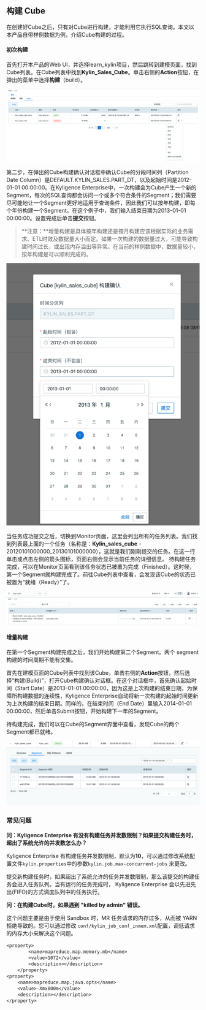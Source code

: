 ## 构建 Cube

在创建好Cube之后，只有对Cube进行构建，才能利用它执行SQL查询。本文以本产品自带样例数据为例，介绍Cube构建的过程。
#### 初次构建
首先打开本产品的Web UI，并选择learn_kylin项目，然后跳转到建模页面，找到Cube列表。在Cube列表中找到**Kylin_Sales_Cube**。单击右侧的**Action**按钮，在弹出的菜单中选择**构建**（build）。

![](images/buildcube_0.png)

第二步，在弹出的Cube构建确认对话框中确认Cube的分段时间列（Partition Date Column）是DEFAULT.KYLIN_SALES.PART_DT，以及起始时间是2012-01-01 00:00:00。在Kyligence Enterprise中，一次构建会为Cube产生一个新的Segment，每次的SQL查询都会访问一个或多个符合条件的Segment；我们需要尽可能地让一个Segment更好地适用于查询条件，因此我们可以按年构建，即每个年份构建一个Segment。在这个例子中，我们输入结束日期为2013-01-01 00:00:00。设置完成后单击**提交**按钮。
> **注意：**增量构建是具体按年构建还是按月构建应该根据实际的业务需求、ETL时效及数据量大小而定。如果一次构建的数据量过大，可能导致构建时间过长，或出现内存溢出等异常。在当前的样例数据中，数据量较小，按年构建是可以顺利完成的。

![](images/buildcube_1.png)

当任务成功提交之后，切换到Monitor页面，这里会列出所有的任务列表。我们找到列表最上面的一个任务（名称是：**Kylin_sales_cube** - 20120101000000_20130101000000），这就是我们刚刚提交的任务。在这一行单击或点击左侧的箭头图标，页面右侧会显示当前任务的详细信息。
待构建任务完成，可以在Monitor页面看到该任务状态已被置为完成（Finished）。这时候，第一个Segment就构建完成了。前往Cube列表中查看，会发现该Cube的状态已被置为“就绪（Ready）”了。

![](images/buildcube_2.png)

#### 增量构建
在第一个Segment构建完成之后，我们开始构建第二个Segment。两个 segment 构建的时间周期不能有交集。

首先在建模页面的Cube列表中找到该Cube，单击右侧的**Action**按钮，然后选择“构建(Build)”，打开Cube构建确认对话框。在这个对话框中，首先确认起始时间（Start Date）是2013-01-01 00:00:00，因为这是上次构建的结束日期，为保障所构建数据的连续性，Kyligence Enterprise自动将新一次构建的起始时间更新为上次构建的结束日期。同样的，在结束时间（End Date）里输入2014-01-01 00:00:00，然后单击Submit按钮，开始构建下一年的Segment。

待构建完成，我们可以在Cube的Segment界面中查看，发现Cube的两个Segment都已就绪。

![](images/buildcube_3.png)



### 常见问题

**问：Kyligence Enterprise 有没有构建任务并发数限制？如果提交构建任务时，超出了系统允许的并发数怎么办？**

Kyligence Enterprise 有构建任务并发数限制，默认为**10**，可以通过修改系统配置文件`kylin.properties`中的参数`kylin.job.max-concurrent-jobs` 来更改。

提交新构建任务时，如果超出了系统允许的任务并发数限制，那么该提交的构建任务会进入任务队列。当有运行的任务完成时， Kyligence Enterprise 会以先进先出(FIFO)的方式调度队列中的任务执行。

**问：在构建Cube时，如果遇到 "killed by admin" 错误。**

这个问题主要是由于使用 Sandbox 时，MR 任务请求的内存过多，从而被 YARN 拒绝导致的。您可以通过修改 `conf/kylin_job_conf_inmem.xml`配置，调低请求的内存大小来解决这个问题。

```properties
<property>
	    <name>mapreduce.map.memory.mb</name>
	    <value>1072</value>
	    <description></description>
	</property>
<property>
    <name>mapreduce.map.java.opts</name>
    <value>-Xmx800m</value>
    <description></description>
</property>
```

